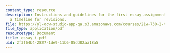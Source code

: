 ```yaml
---
content_type: resource
description: Instructions and guidelines for the first essay assignment, along with
  a timeline for revisions.
file: https://ol-ocw-studio-app-qa.s3.amazonaws.com/courses/21w-730-2-the-creative-spark-fall-2004/2f3f64b428271de911b685dd82aa18a5_essay_i.pdf
file_type: application/pdf
resourcetype: Document
title: essay_i.pdf
uid: 2f3f64b4-2827-1de9-11b6-85dd82aa18a5
---
```

